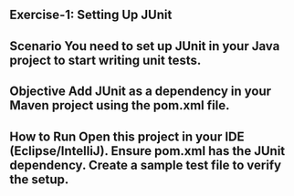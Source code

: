 Exercise-1: Setting Up JUnit
--
Scenario
You need to set up JUnit in your Java project to start writing unit tests.
--
Objective
Add JUnit as a dependency in your Maven project using the pom.xml file.
--
How to Run
Open this project in your IDE (Eclipse/IntelliJ).
Ensure pom.xml has the JUnit dependency.
Create a sample test file to verify the setup.
--
